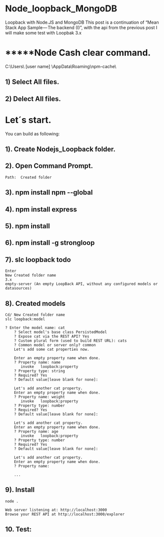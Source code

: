 # Node_loopback_MongoDB
Loopback with Node.JS and MongoDB This post is a continuation of “Mean Stack App Sample — The backend (I)”, with the api from the previous post I will make some test with Loopbak 3.x

# *****Node Cash clear command.

C:\Users\ [user name] \AppData\Roaming\npm-cache\

## 1) Select All files.
## 2) Delect All files.

# Let´s start.

You can build as following:

## 1). Create Nodejs_Loopback folder.
## 2). Open Command Prompt.
    
	Path:  Created folder
	
## 3). npm install npm --global

## 4). npm install express
	

## 5). npm install

## 6). npm install -g strongloop

## 7). slc loopback todo

	Enter
	New Created folder name
	3.x
	empty-server (An empty LoopBack API, without any configured models or datasources)
	
## 8). Created models

	Cd/ New Created folder name
	slc loopback:model
	
	? Enter the model name: cat
		? Select model's base class PersistedModel
		? Expose cat via the REST API? Yes
		? Custom plural form (used to build REST URL): cats
		? Common model or server only? common
		Let's add some cat properties now.

		Enter an empty property name when done.
		? Property name: name
		   invoke   loopback:property
		? Property type: string
		? Required? Yes
		? Default value[leave blank for none]:

		Let's add another cat property.
		Enter an empty property name when done.
		? Property name: weight
		   invoke   loopback:property
		? Property type: number
		? Required? Yes
		? Default value[leave blank for none]:

		Let's add another cat property.
		Enter an empty property name when done.
		? Property name: age
		   invoke   loopback:property
		? Property type: number
		? Required? Yes
		? Default value[leave blank for none]:

		Let's add another cat property.
		Enter an empty property name when done.
		? Property name:
		
		...    
		
		
## 9). Install

	node .
	
	Web server listening at: http://localhost:3000
	Browse your REST API at http://localhost:3000/explorer
	
	
## 10. Test:
